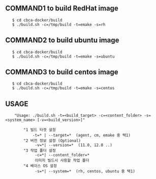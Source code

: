 ## COMMAND1 to build RedHat image

```console
   $ cd cbca-docker/build
   $ ./build.sh -c=/tmp/build -t=emake -s=rh
```

## COMMAND2 to build ubuntu image
```console
   $ cd cbca-docker/build
   $ ./build.sh -c=/tmp/build -t=emake -s=ubuntu
```

## COMMAND3 to build centos image

```console
   $ cd cbca-docker/build
   $ ./build.sh -c=/tmp/build -t=emake -s=centos
```

## USAGE

```
    "Usage: ./build.sh -t=<build_target> -c=<content_folder> -s=<system_name> [-v=<build_version>]"
    
        "1 빌드 타겟 설정 
            -t=* | --target=*  (agent, cm, emake 중 택1)
        "2 버전 정보 설정 (Optional)
             -v=*| --version=*  (11.0, 12.0 ..)
        "3 작업 폴더 설정 
             -c=*| --content_folder=*  
             이미지 빌드시 사용할 작업 폴더 
        "4 베이스 OS 설정
             -s=*| --system=*  (rh, centos, ubuntu 중 택1)
```
